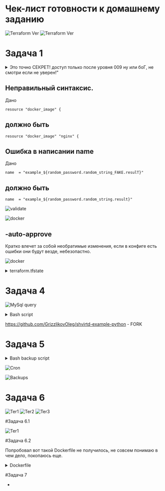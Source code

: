 # Чек-лист готовности к домашнему заданию

![Terraform Ver](https://github.com/GrizzlikovOleg/Netology/blob/main/tasks_terraform/01/task01version.jpg)
![Terraform Ver](https://github.com/GrizzlikovOleg/Netology/blob/main/tasks_terraform/01/task01version_1.jpg)

# Задача 1

<details>
  <summary>Это точно СЕКРЕТ! доступ только после уровня 009 ну или боГ, не смотри если не уверен!"</summary>
  
```
"result": "pM7RXgg3nxfQ36fN",
```

</details>

## Неправильный синтаксис.
Дано
```
resource "docker_image" {
```
## должно быть
```
resource "docker_image" "nginx" {
```

## Ошибка в написании name
Дано
```
name  = "example_${random_password.random_string_FAKE.resulT}"
```
## должно быть
```
name  = "example_${random_password.random_string.result}"
```

![validate](https://github.com/GrizzlikovOleg/Netology/blob/main/tasks_terraform/01/task01validate.jpg)

![docker](https://github.com/GrizzlikovOleg/Netology/blob/main/tasks_terraform/01/task01docker_ps.jpg)

## -auto-approve

Кратко влечет за собой необратимые изменения, если в конфиге есть ошибки они будут везде, небезопастно.

![docker](https://github.com/GrizzlikovOleg/Netology/blob/main/tasks_terraform/01/task01docker_ps_1.jpg)

<details>
  <summary>terraform.tfstate</summary>
  
```
{
  "version": 4,
  "terraform_version": "1.8.4",
  "serial": 14,
  "lineage": "e47be478-225d-93a3-73d7-9ed9c2f81af5",
  "outputs": {},
  "resources": [
    {
      "mode": "managed",
      "type": "docker_container",
      "name": "nginx",
      "provider": "provider[\"registry.terraform.io/kreuzwerker/docker\"]",
      "instances": [
        {
          "schema_version": 2,
          "attributes": {
            "attach": false,
            "bridge": "",
            "capabilities": [],
            "cgroupns_mode": null,
            "command": [
              "nginx",
              "-g",
              "daemon off;"
            ],
            "container_logs": null,
            "container_read_refresh_timeout_milliseconds": 15000,
            "cpu_set": "",
            "cpu_shares": 0,
            "destroy_grace_seconds": null,
            "devices": [],
            "dns": null,
            "dns_opts": null,
            "dns_search": null,
            "domainname": "",
            "entrypoint": [
              "/docker-entrypoint.sh"
            ],
            "env": [],
            "exit_code": null,
            "gpus": null,
            "group_add": null,
            "healthcheck": null,
            "host": [],
            "hostname": "a4af1467e69f",
            "id": "a4af1467e69f1ed4bca399d429ad98dbc7564f784b666b74fb75b039007e5eda",
            "image": "sha256:3b25b682ea82b2db3cc4fd48db818be788ee3f902ac7378090cf2624ec2442df",
            "init": false,
            "ipc_mode": "private",
            "labels": [],
            "log_driver": "json-file",
            "log_opts": null,
            "logs": false,
            "max_retry_count": 0,
            "memory": 0,
            "memory_swap": 0,
            "mounts": [],
            "must_run": true,
            "name": "hello_world",
            "network_data": [
              {
                "gateway": "172.17.0.1",
                "global_ipv6_address": "",
                "global_ipv6_prefix_length": 0,
                "ip_address": "172.17.0.2",
                "ip_prefix_length": 16,
                "ipv6_gateway": "",
                "mac_address": "02:42:ac:11:00:02",
                "network_name": "bridge"
              }
            ],
            "network_mode": "bridge",
            "networks_advanced": [],
            "pid_mode": "",
            "ports": [
              {
                "external": 9090,
                "internal": 80,
                "ip": "0.0.0.0",
                "protocol": "tcp"
              }
            ],
            "privileged": false,
            "publish_all_ports": false,
            "read_only": false,
            "remove_volumes": true,
            "restart": "no",
            "rm": false,
            "runtime": "runc",
            "security_opts": [],
            "shm_size": 64,
            "start": true,
            "stdin_open": false,
            "stop_signal": "SIGQUIT",
            "stop_timeout": 0,
            "storage_opts": null,
            "sysctls": null,
            "tmpfs": null,
            "tty": false,
            "ulimit": [],
            "upload": [],
            "user": "",
            "userns_mode": "",
            "volumes": [],
            "wait": false,
            "wait_timeout": 60,
            "working_dir": ""
          },
          "sensitive_attributes": [],
          "private": "eyJzY2hlbWFfdmVyc2lvbiI6IjIifQ==",
          "dependencies": [
            "docker_image.nginx"
          ]
        }
      ]
    },
    {
      "mode": "managed",
      "type": "docker_image",
      "name": "nginx",
      "provider": "provider[\"registry.terraform.io/kreuzwerker/docker\"]",
      "instances": [
        {
          "schema_version": 0,
          "attributes": {
            "build": [],
            "force_remove": null,
            "id": "sha256:3b25b682ea82b2db3cc4fd48db818be788ee3f902ac7378090cf2624ec2442dfnginx:latest",
            "image_id": "sha256:3b25b682ea82b2db3cc4fd48db818be788ee3f902ac7378090cf2624ec2442df",
            "keep_locally": true,
            "name": "nginx:latest",
            "platform": null,
            "pull_triggers": null,
            "repo_digest": "nginx@sha256:28402db69fec7c17e179ea87882667f1e054391138f77ffaf0c3eb388efc3ffb",
            "triggers": null
          },
          "sensitive_attributes": [],
          "private": "bnVsbA=="
        }
      ]
    },
    {
      "mode": "managed",
      "type": "random_password",
      "name": "random_string",
      "provider": "provider[\"registry.terraform.io/hashicorp/random\"]",
      "instances": [
        {
          "schema_version": 3,
          "attributes": {
            "bcrypt_hash": "$2a$10$mkwXInNt1Qe5CqWwGU5IOuvM80DnNHaWeetb379/bGk.IqvI7b/Va",
            "id": "none",
            "keepers": null,
            "length": 16,
            "lower": true,
            "min_lower": 1,
            "min_numeric": 1,
            "min_special": 0,
            "min_upper": 1,
            "number": true,
            "numeric": true,
            "override_special": null,
            "result": "pM7RXgg3nxfQ36fN",
            "special": false,
            "upper": true
          },
          "sensitive_attributes": [
            [
              {
                "type": "get_attr",
                "value": "bcrypt_hash"
              }
            ],
            [
              {
                "type": "get_attr",
                "value": "result"
              }
            ]
          ]
        }
      ]
    }
  ],
  "check_results": null
}
```

</details>

# Задача 4

![MySql query](https://github.com/GrizzlikovOleg/Netology/blob/main/05-virt-04-docker-in-practice/task4sql.jpg)

<details>
  <summary>Bash script</summary>
  
```
git clone https://github.com/GrizzlikovOleg/shvirtd-example-python/ /opt/python_app_project

cd /opt/python_app_project

sudo docker compose up -d
```

</details>

https://github.com/GrizzlikovOleg/shvirtd-example-python - FORK

# Задача 5

<details>
  <summary>Bash backup script</summary>
  
```
#!/bin/bash

BACKUP_DIR="/opt/backup"

set -a
source "$BACKUP_DIR/.env"
set +a

mkdir -p "$BACKUP_DIR"

TIMESTAMP=$(date +"%Y%m%d%H%M%S")
BACKUP_FILE="$BACKUP_DIR/$MYSQL_DATABASE-$TIMESTAMP.sql"

docker run --rm \
  --network=python_app_project_backend \
  mysql:latest \
  sh -c "exec mysqldump -hmysql_db -u$MYSQL_USER -p$MYSQL_PASSWORD $MYSQL_DATABASE" > "$BACKUP_FILE"

if [ $? -eq 0 ]; then
    echo "Резервное копирование успешно: $BACKUP_FILE"
else
    echo "Ошибка резервного копирования"
fi
```

</details>

![Cron](https://github.com/GrizzlikovOleg/Netology/blob/main/05-virt-04-docker-in-practice/task5cron.jpg)

![Backups](https://github.com/GrizzlikovOleg/Netology/blob/main/05-virt-04-docker-in-practice/task5backups.jpg)

# Задача 6

![Ter1](https://github.com/GrizzlikovOleg/Netology/blob/main/05-virt-04-docker-in-practice/task6ter_1.jpg)
![Ter2](https://github.com/GrizzlikovOleg/Netology/blob/main/05-virt-04-docker-in-practice/task6ter_2.jpg)
![Ter3](https://github.com/GrizzlikovOleg/Netology/blob/main/05-virt-04-docker-in-practice/task6ter_3.jpg)

#Задача 6.1

![Ter1](https://github.com/GrizzlikovOleg/Netology/blob/main/05-virt-04-docker-in-practice/task6_1ter.jpg)

#Задача 6.2

Попробовал вот такой Dockerfile не получилось, не совсем понимаю в чем дело, покопаюсь еще.
<details>
<summary>Dockerfile</summary> 
  
```
FROM hashicorp/terraform:latest

WORKDIR /app

RUN cp /bin/terraform /app/terraform

CMD ["cp", "/app/terraform", "/output/terraform"]
```

</details>

#Задача 7

*